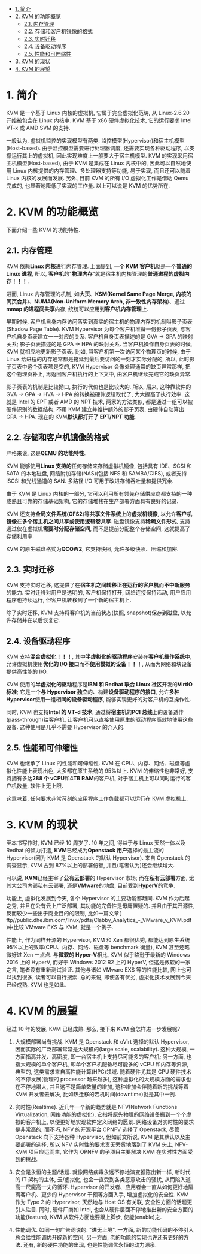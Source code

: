 
<!-- @import "[TOC]" {cmd="toc" depthFrom=1 depthTo=6 orderedList=false} -->

<!-- code_chunk_output -->

- [1. 简介](#1-简介)
- [2. KVM 的功能概览](#2-kvm-的功能概览)
  - [2.1. 内存管理](#21-内存管理)
  - [2.2. 存储和客户机镜像的格式](#22-存储和客户机镜像的格式)
  - [2.3. 实时迁移](#23-实时迁移)
  - [2.4. 设备驱动程序](#24-设备驱动程序)
  - [2.5. 性能和可伸缩性](#25-性能和可伸缩性)
- [3. KVM 的现状](#3-kvm-的现状)
- [4. KVM 的展望](#4-kvm-的展望)

<!-- /code_chunk_output -->

# 1. 简介

KVM 是一个基于 Linux 内核的虚拟机, 它属于完全虚拟化范畴, 从 Linux-2.6.20 开始被包含在 Linux 内核中. KVM 基于 x86 硬件虚拟化技术, 它的运行要求 Intel VT-x 或 AMD SVM 的支持.

一般认为, 虚拟机监控的实现模型有两类: 监控模型(Hypervisor)和宿主机模型(Host-based). 由于监控模型需要进行处理器调度, 还需要实现各种驱动程序, 以支撑运行其上的虚拟机, 因此实现难度上一般要大于宿主机模型. KVM 的实现采用宿主机模型(Host-based), 由于 KVM 是集成在 Linux 内核中的, 因此可以自然地使用 Linux 内核提供的内存管理、多处理器支持等功能, 易于实现, 而且还可以随着 Linux 内核的发展而发展. 另外, 目前 KVM 的所有 I/O 虚拟化工作是借助 Qemu 完成的, 也显著地降低了实现的工作量. 以上可以说是 KVM 的优势所在.

# 2. KVM 的功能概览

下面介绍一些 KVM 的功能特性.

## 2.1. 内存管理

KVM 依赖**Linux 内核**进行内存管理. 上面提到, **一个 KVM 客户机**就是一个**普通的 Linux 进程**, 所以, **客户机**的"**物理内存**"就是宿主机内核管理的**普通进程的虚拟内存！！！**.

进而, Linux 内存管理的机制, 如**大页**、**KSM(Kernel Same Page Merge, 内核的同页合并**)、**NUMA(Non\-Uniform Memory Arch, 非一致性内存架构**)、通过**mmap 的进程间共享**内存, 统统可以应用到**客户机内存管理**上.

早期时候, 客户机自身内存访问落实到真实的宿主机的物理内存的机制叫影子页表(Shadow Page Table). KVM Hypervisor 为每个客户机准备一份影子页表, 与客户机自身页表建立一一对应的关系. 客户机自身页表描述的是 GVA -> GPA 的映射关系; 影子页表描述的是 GPA -> HPA 的映射关系. 当客户机操作自身页表的时候, KVM 就相应地更新影子页表. 比如, 当客户机第一次访问某个物理页的时候, 由于 Linux 给进程的内存通常都是拖延到最后要访问的一刻才实际分配的, 所以, 此时影子页表中这个页表项是空的, KVM Hypervisor 会像处理通常的缺页异常那样, 把这个物理页补上, 再返回客户机执行的上下文中, 由客户机继续完成它的缺页异常.

影子页表的机制是比较拗口, 执行的代价也是比较大的. 所以, 后来, 这种靠软件的 GVA -> GPA -> HVA -> HPA 的转换被硬件逻辑取代了, 大大提高了执行效率. 这就是 Intel 的 EPT 或者 AMD 的 NPT 技术, 两家的方法类似, 都是通过一组可以被硬件识别的数据结构, 不用 KVM 建立并维护额外的影子页表, 由硬件自动算出 GPA -> HPA. 现在的 KVM**默认都打开了 EPT/NPT 功能**.

## 2.2. 存储和客户机镜像的格式

严格来说, 这是**QEMU 的功能特性**.

KVM 能够使用**Linux 支持的**任何存储来存储虚拟机镜像, 包括具有 IDE、SCSI 和 SATA 的本地磁盘, 网络附加存储(NAS)(包括 NFS 和 SAMBA/CIFS), 或者支持 iSCSI 和光线通道的 SAN. 多路径 I/O 可用于改进存储吞吐量和提供冗余.

由于 KVM 是 Linux 内核的一部分, 它可以利用所有领先存储供应商都支持的一种成熟且可靠的存储基础架构, 它的存储堆栈在生产部署方面具有良好的记录.

KVM 还支持**全局文件系统(GFS2**)等**共享文件系统**上的**虚拟机镜像**, 以允许**客户机镜像**在**多个宿主机之间共享或使用逻辑卷共享**. 磁盘镜像支持**稀疏文件形式**, 支持通过仅在虚拟机**需要时分配存储空间**, 而不是提前分配整个存储空间, 这就提高了存储利用率.

KVM 的原生磁盘格式为**QCOW2**, 它支持快照, 允许多级快照、压缩和加密.

## 2.3. 实时迁移

KVM 支持实时迁移, 这提供了在**宿主机之间转移正在运行的客户机**而**不中断服务**的能力. 实时迁移对用户是透明的, 客户机保持打开, 网络连接保持活动, 用户应用程序也持续运行, 但客户机转移到了一个新的宿主机上.

除了实时迁移, KVM 支持将客户机的当前状态(快照, snapshot)保存到磁盘, 以允许存储并在以后恢复它.

## 2.4. 设备驱动程序

KVM 支持**混合虚拟化！！！**, 其中**半虚拟化的驱动程序**安装在**客户机操作系统**中, 允许虚拟机使用**优化的 I/O 接口**而**不使用模拟的设备！！！**, 从而为网络和块设备提供高性能的 I/O.

KVM 使用的**半虚拟化的驱动**程序是**IBM 和 Redhat 联合 Linux 社区**开发的**VirtIO 标准**; 它是一个**与 Hypervisor 独立**的、构建**设备驱动程序的接口**, 允许**多种 Hypervisor**使用一组**相同的设备驱动程序**, 能够实现更好的对客户机的互操作性.

同时, KVM 也支持**Intel 的 VT\-d 技术**, 通过将**宿主机**的**PCI 总线**上的设备透传(pass\-through)给客户机, 让客户机可以直接使用原生的驱动程序高效地使用这些设备. 这种使用是几乎不需要 Hypervisor 的介入的.

## 2.5. 性能和可伸缩性

KVM 也继承了 Linux 的性能和可伸缩性. KVM 在 CPU、内存、网络、磁盘等虚拟化性能上表现出色, 大多都在原生系统的 95%以上. KVM 的伸缩性也非常好, 支持拥有多达**288 个 vCPU**和**4TB RAM**的客户机, 对于宿主机上可以同时运行的客户机数量, 软件上无上限.

这意味着, 任何要求非常苛刻的应用程序工作负载都可以运行在 KVM 虚拟机上.

# 3. KVM 的现状

至本书写作时, KVM 已经 10 周岁了. 10 年之间, 得益于与 Linux 天然一体以及 Redhat 的倾力打造, **KVM**已经成为**Openstack 用户**选择的最主流的 Hypervisor(因为 KVM 是 Openstack 的默认 Hypervisor). 来自 Openstack 的调查显示, KVM 占到 87%以上的部署份额, 并且(笔者认为)还会继续增大.

可以说, **KVM**已经主宰了**公有云部署**的 Hypervisor 市场; 而在**私有云部署**方面, 尤其大公司内部私有云部署, 还是**VMware**的地盘, 目前受到**HyperV**的竞争.

功能上, 虚拟化发展到今天, 各个 Hypervisor 的主要功能都趋同. KVM 作为后起之秀, 并且在公有云上广泛部署, 其功能的完备性是毋庸置疑的. 并且由于其开源性, 反而较少一些出于商业目的的限制, 比如一篇文章( ftp//public.dhe.ibm.com/linux/pdfs/Clabby_Analytics_-_VMware_v_KVM.pdf )中比较 VMware EXS 与 KVM, 就是一个例子.

性能上, 作为同样开源的 Hypervisor, KVM 和 Xen 都很优秀, 都能达到原生系统 95%以上的效率(CPU、内存、网络、磁盘等 benchmark 衡量), KVM 甚至还略微好过 Xen 一点点. 与**微软的 Hyper\-V**相比, KVM 似乎略逊于最新的 Windows 2016 上的 HyperV, 而好于 Windows 2012 R2 上的 HyperV, 但这是微软的一家之言, 笔者没有重新测试验证. 其他与诸如 VMware EXS 等的性能比较, 网上也可以找到很多, 读者可以自行搜索. 总的来说, 即使各有优劣, 虚拟化技术发展到今天已经成熟, KVM 也是如此.

# 4. KVM 的展望

经过 10 年的发展, KVM 已经成熟. 那么, 接下来 KVM 会怎样进一步发展呢?

1) 大规模部署尚有挑战. KVM 是 Openstack 和 oVirt 选择的默认 Hypervisor, 因而实际的广泛部署常常是大规模的(large scale, scalability). 这种大规模, 一方面指高并发、高密度, 即一台宿主机上支持尽可能多的客户机; 另一方面, 也指大规模的单个客户机, 即单个客户机配备尽可能多的 vCPU 和内存等资源, 典型的, 这类需求来自高性能计算(HPC)领域. 随着硬件尤其是 CPU 硬件技术的不停发展(物理的 processor 越来越多), 这种虚拟化的大规模方面的需求也在不停地增大, 并且这不是简单数量的增加, 这种增加会伴随着新的挑战等着 KVM 开发者去解决, 比如热迁移的宕机时间(downtime)就是其中一例.

2) 实时性(Realtime). 近几年一个新的趋势就是 NFV(Network Functions Virtualization, 网络功能的虚拟化), 它指将原先物理的网络设备搬到一个个虚拟的客户机上, 以便更好地实现软件定义网络的愿景. 网络设备对实时性的要求是非常高的; 而不巧, NFV 的开源平台 OPNFV 选择了 Openstack, 尽管 Openstack 向下支持各种 Hypervisor, 但如前文所说, KVM 是其默认以及主要部署的选择, 所以 NFV 实时性的要求责无旁贷地落到了 KVM 头上, NFV-KVM 项目应运而生, 它作为 OPNFV 的子项目主要解决 KVM 在实时性方面受到的挑战.

3) 安全是永恒的主题/话题. 就像网络病毒永远不停地演变推陈出新一样, 新时代的 IT 架构的主体, 云/虚拟化, 也会一直受到各类恶意攻击的骚扰, 从而陷入道高一尺魔高一丈的循环. Hypervisor 的开发者、应用者会一直从如何更好地隔离客户机、更少的 Hypervisor 干预等方面入手, 增加虚拟化的安全性. KVM 作为 Type 2 的 Hypervisor, 天然地与 Host OS 有关联, 安全性方面的话题更引人注目. 同时, 硬件厂商如 Intel, 也会从硬件层面不停地推出新的安全方面的功能(feature), KVM 从软件方面也要跟上脚步, 使能(enable)之.

4) 性能调优. 如同一句广告词说的: "进无止境". 一方面, 新的功能代码的不停引入总会给性能调优开辟新的空间; 另一方面, 老的功能的实现也许还有更好的方法. 还有, 新的硬件功能的出现, 也是性能调优永恒的动力源泉.